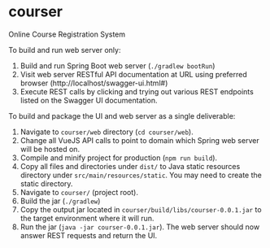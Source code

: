 # courser
Online Course Registration System

To build and run web server only:
1.	Build and run Spring Boot web server (`./gradlew bootRun`)
2.	Visit web server RESTful API documentation at URL using preferred browser (http://localhost/swagger-ui.html#)
3.	Execute REST calls by clicking and trying out various REST endpoints listed on the Swagger UI documentation.

To build and package the UI and web server as a single deliverable:
1.	Navigate to `courser/web` directory (`cd courser/web`).
2.	Change all VueJS API calls to point to domain which Spring web server will be hosted on.
3.	Compile and minify project for production (`npm run build`).
4.	Copy all files and directories under `dist/` to Java static resources directory under `src/main/resources/static`. You may need to create the static directory.
5.	Navigate to `courser/` (project root).
6.	Build the jar (`./gradlew`)
7.	Copy the output jar located in `courser/build/libs/courser-0.0.1.jar` to the target environment where it will run.
8.	Run the jar (`java -jar courser-0.0.1.jar`). The web server should now answer REST requests and return the UI.
